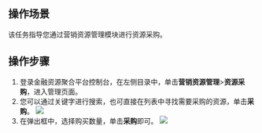 ## 操作场景
该任务指导您通过营销资源管理模块进行资源采购。

## 操作步骤
1. 登录金融资源聚合平台控制台，在左侧目录中，单击**营销资源管理**>**资源采购**，进入管理页面。
2. 您可以通过关键字进行搜索，也可直接在列表中寻找需要采购的资源，单击**采购**。
![](https://main.qcloudimg.com/raw/f3d075a735f1801a8adccadb983111a0.png)
3. 在弹出框中，选择购买数量，单击**采购**即可。
![](https://main.qcloudimg.com/raw/8667a0af95d33e5ebc9a96accd1090f8.png)
